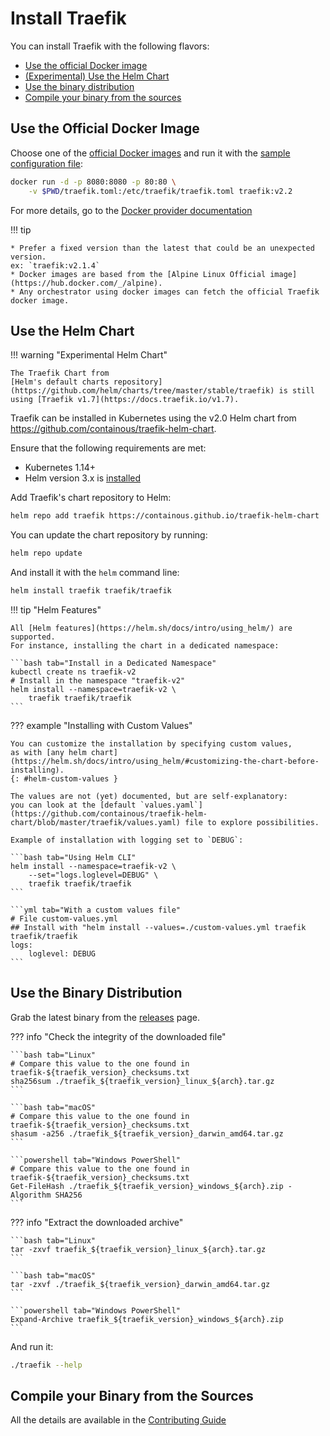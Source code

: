# Install Traefik

You can install Traefik with the following flavors:

* [Use the official Docker image](./#use-the-official-docker-image)
* [(Experimental) Use the Helm Chart](./#use-the-helm-chart)
* [Use the binary distribution](./#use-the-binary-distribution)
* [Compile your binary from the sources](./#compile-your-binary-from-the-sources)

## Use the Official Docker Image

Choose one of the [official Docker images](https://hub.docker.com/_/traefik) and run it with the [sample configuration file](https://raw.githubusercontent.com/containous/traefik/v2.2/traefik.sample.toml):

```bash
docker run -d -p 8080:8080 -p 80:80 \
    -v $PWD/traefik.toml:/etc/traefik/traefik.toml traefik:v2.2
```

For more details, go to the [Docker provider documentation](../providers/docker.md)

!!! tip

    * Prefer a fixed version than the latest that could be an unexpected version.
    ex: `traefik:v2.1.4`
    * Docker images are based from the [Alpine Linux Official image](https://hub.docker.com/_/alpine).
    * Any orchestrator using docker images can fetch the official Traefik docker image.

## Use the Helm Chart

!!! warning "Experimental Helm Chart"
    
    The Traefik Chart from 
    [Helm's default charts repository](https://github.com/helm/charts/tree/master/stable/traefik) is still using [Traefik v1.7](https://docs.traefik.io/v1.7).

Traefik can be installed in Kubernetes using the v2.0 Helm chart from <https://github.com/containous/traefik-helm-chart>.

Ensure that the following requirements are met:

* Kubernetes 1.14+
* Helm version 3.x is [installed](https://helm.sh/docs/intro/install/)

Add Traefik's chart repository to Helm:

```bash
helm repo add traefik https://containous.github.io/traefik-helm-chart
```

You can update the chart repository by running:

```bash
helm repo update
```

And install it with the `helm` command line:

```bash
helm install traefik traefik/traefik
```

!!! tip "Helm Features"
    
    All [Helm features](https://helm.sh/docs/intro/using_helm/) are supported.
    For instance, installing the chart in a dedicated namespace:

    ```bash tab="Install in a Dedicated Namespace"
    kubectl create ns traefik-v2
    # Install in the namespace "traefik-v2"
    helm install --namespace=traefik-v2 \
        traefik traefik/traefik
    ```

??? example "Installing with Custom Values"
    
    You can customize the installation by specifying custom values,
    as with [any helm chart](https://helm.sh/docs/intro/using_helm/#customizing-the-chart-before-installing).
    {: #helm-custom-values }
    
    The values are not (yet) documented, but are self-explanatory:
    you can look at the [default `values.yaml`](https://github.com/containous/traefik-helm-chart/blob/master/traefik/values.yaml) file to explore possibilities.
    
    Example of installation with logging set to `DEBUG`:
    
    ```bash tab="Using Helm CLI"
    helm install --namespace=traefik-v2 \
        --set="logs.loglevel=DEBUG" \
        traefik traefik/traefik
    ```
    
    ```yml tab="With a custom values file"
    # File custom-values.yml
    ## Install with "helm install --values=./custom-values.yml traefik traefik/traefik
    logs:
        loglevel: DEBUG
    ```

## Use the Binary Distribution

Grab the latest binary from the [releases](https://github.com/containous/traefik/releases) page.

??? info "Check the integrity of the downloaded file"

    ```bash tab="Linux"
    # Compare this value to the one found in traefik-${traefik_version}_checksums.txt
    sha256sum ./traefik_${traefik_version}_linux_${arch}.tar.gz
    ```

    ```bash tab="macOS"
    # Compare this value to the one found in traefik-${traefik_version}_checksums.txt
    shasum -a256 ./traefik_${traefik_version}_darwin_amd64.tar.gz
    ```

    ```powershell tab="Windows PowerShell"
    # Compare this value to the one found in traefik-${traefik_version}_checksums.txt
    Get-FileHash ./traefik_${traefik_version}_windows_${arch}.zip -Algorithm SHA256
    ```

??? info "Extract the downloaded archive"

    ```bash tab="Linux"
    tar -zxvf traefik_${traefik_version}_linux_${arch}.tar.gz
    ```

    ```bash tab="macOS"
    tar -zxvf ./traefik_${traefik_version}_darwin_amd64.tar.gz
    ```

    ```powershell tab="Windows PowerShell"
    Expand-Archive traefik_${traefik_version}_windows_${arch}.zip
    ```

And run it:

```bash
./traefik --help
```

## Compile your Binary from the Sources

All the details are available in the [Contributing Guide](../contributing/building-testing.md)
